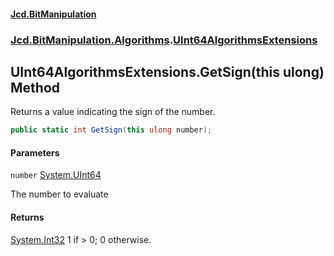 #### [Jcd.BitManipulation](index.md 'index')

### [Jcd.BitManipulation.Algorithms](Jcd.BitManipulation.Algorithms 'Jcd.BitManipulation.Algorithms').[UInt64AlgorithmsExtensions](Jcd.BitManipulation.Algorithms.UInt64AlgorithmsExtensions 'Jcd.BitManipulation.Algorithms.UInt64AlgorithmsExtensions')

## UInt64AlgorithmsExtensions.GetSign(this ulong) Method

Returns a value indicating the sign of the number.

```csharp
public static int GetSign(this ulong number);
```

#### Parameters

<a name='Jcd.BitManipulation.Algorithms.UInt64AlgorithmsExtensions.GetSign(thisulong).number'></a>

`number` [System.UInt64](https://docs.microsoft.com/en-us/dotnet/api/System.UInt64 'System.UInt64')

The number to evaluate

#### Returns

[System.Int32](https://docs.microsoft.com/en-us/dotnet/api/System.Int32 'System.Int32')
1 if > 0; 0 otherwise.